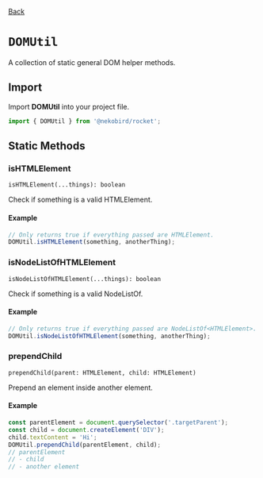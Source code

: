 [Back](../index.md)

# `DOMUtil`

A collection of static general DOM helper methods.

## Import

Import **DOMUtil** into your project file.

```typescript
import { DOMUtil } from '@nekobird/rocket';
```

## Static Methods

### isHTMLElement

`isHTMLElement(...things): boolean`

Check if something is a valid HTMLElement.

#### Example

```typescript
// Only returns true if everything passed are HTMLElement.
DOMUtil.isHTMLElement(something, anotherThing);
```

### isNodeListOfHTMLElement

`isNodeListOfHTMLElement(...things): boolean`

Check if something is a valid NodeListOf<HTMLElement>.

#### Example

```typescript
// Only returns true if everything passed are NodeListOf<HTMLElement>.
DOMUtil.isNodeListOfHTMLElement(something, anotherThing);
```

### prependChild

`prependChild(parent: HTMLElement, child: HTMLElement)`

Prepend an element inside another element.

#### Example

```typescript
const parentElement = document.querySelector('.targetParent');
const child = document.createElement('DIV');
child.textContent = 'Hi';
DOMUtil.prependChild(parentElement, child);
// parentElement
// - child
// - another element
```
